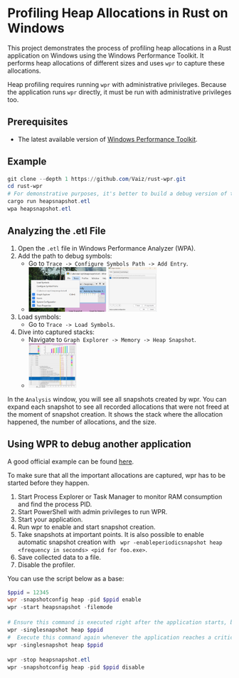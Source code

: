 
# Profiling Heap Allocations in Rust on Windows

This project demonstrates the process of profiling heap allocations in a Rust application on Windows using the Windows Performance Toolkit. It performs heap allocations of different sizes and uses `wpr` to capture these allocations.

Heap profiling requires running `wpr` with administrative privileges. Because the application runs `wpr` directly, it must be run with administrative privileges too.

## Prerequisites

- The latest available version of [Windows Performance Toolkit](https://learn.microsoft.com/en-us/windows-hardware/get-started/adk-install).

## Example

```powershell
git clone --depth 1 https://github.com/Vaiz/rust-wpr.git
cd rust-wpr
# For demonstrative purposes, it's better to build a debug version of the application
cargo run heapsnapshot.etl
wpa heapsnapshot.etl 
```

## Analyzing the .etl File

1. Open the `.etl` file in Windows Performance Analyzer (WPA).
2. Add the path to debug symbols:
    - Go to `Trace -> Configure Symbols Path -> Add Entry`.
    - <img src="screenshots/1.png" alt="path to debug symbols" height="100"> <img src="screenshots/2.png" alt="path to debug symbols" height="100">
3. Load symbols:
    - Go to `Trace -> Load Symbols`.
4. Dive into captured stacks:
    - Navigate to `Graph Explorer -> Memory -> Heap Snapshot`.
    - <img src="screenshots/3.png" alt="stacks" height="100">

In the `Analysis` window, you will see all snapshots created by wpr. You can expand each snapshot to see all recorded allocations that were not freed at the moment of snapshot creation. It shows the stack where the allocation happened, the number of allocations, and the size.

## Using WPR to debug another application

A good official example can be found [here](https://learn.microsoft.com/en-us/windows-hardware/test/wpt/record-heap-snapshot).

To make sure that all the important allocations are captured, wpr has to be started before they happen.

1. Start Process Explorer or Task Manager to monitor RAM consumption and find the process PID.
2. Start PowerShell with admin privileges to run WPR.
3. Start your application.
4. Run wpr to enable and start snapshot creation.
5. Take snapshots at important points. It is also possible to enable automatic snapshot creation with ` wpr -enableperiodicsnapshot heap <frequency in seconds> <pid for foo.exe>`.
6. Save collected data to a file.
7. Disable the profiler.

You can use the script below as a base:

```Powershell
$ppid = 12345
wpr -snapshotconfig heap -pid $ppid enable
wpr -start heapsnapshot -filemode

# Ensure this command is executed right after the application starts, before any significant memory allocations occur
wpr -singlesnapshot heap $ppid
#  Execute this command again whenever the application reaches a critical or interesting state
wpr -singlesnapshot heap $ppid

wpr -stop heapsnapshot.etl
wpr -snapshotconfig heap -pid $ppid disable
```
